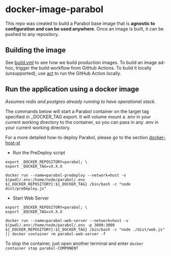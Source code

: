 # docker-image-parabol

This repo was created to build a Parabol base image that is **agnostic to configuration and can be used anywhere**. Once an image is built, it can be pushed to any repository.

## Building the image

See [build.yml](../../../.github/workflows/build.yml) to see how we build production images.
To build an image ad-hoc, trigger the build workflow from GitHub Actions.
To build it locally (unsupported), use [act](https://github.com/nektos/act) to run the GitHub Action locally.

## Run the application using a docker image

_Assumes redis and postgres already running to have operational stack._

The commands below will start a Parabol container on the target tag specified in \_DOCKER_TAG export. It will volume mount a .env in your current working directory to the container, so you can pass in any .env in your current working directory.

For a more detailed how-to deploy Parabol, please go to the section [docker-host-st](https://github.com/ParabolInc/parabol/tree/master/docker/stacks/single-tenant-host/)

- Run the PreDeploy script

```commandLine
export _DOCKER_REPOSITORY=parabol; \
export _DOCKER_TAG=vX.X.X

docker run --name=parabol-predeploy --network=host -v $(pwd)/.env:/home/node/parabol/.env ${_DOCKER_REPOSITORY}:${_DOCKER_TAG} /bin/bash -c "node dist/preDeploy.js"
```

- Start Web Server

```commandLine
export _DOCKER_REPOSITORY=parabol; \
export _DOCKER_TAG=vX.X.X

docker run --name=parabol-web-server --network=host -v $(pwd)/.env:/home/node/parabol/.env -p 3000:3000 ${_DOCKER_REPOSITORY}:${_DOCKER_TAG} /bin/bash -c "node ./dist/web.js" || docker container rm parabol-web-server -f
```

To stop the container, just open another terminal and enter `docker container stop parabol-COMPONENT`
